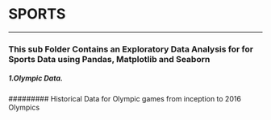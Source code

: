 # SPORTS 

--------------------------------------------------------------
### This sub Folder Contains an Exploratory Data Analysis for for Sports Data using Pandas, Matplotlib and Seaborn

##### 1.Olympic Data. 
######### Historical Data for Olympic games from inception to 2016 Olympics		


